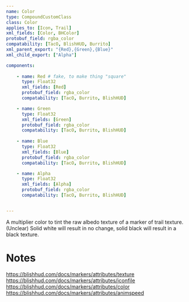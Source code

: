 ```yaml
---
name: Color
type: CompoundCustomClass
class: Color
applies_to: [Icon, Trail]
xml_fields: [Color, BHColor]
protobuf_field: rgba_color
compatability: [TacO, BlishHUD, Burrito]
xml_parent_export: "{Red},{Green},{Blue}"
xml_child_export: ["Alpha"]

components:
    
    - name: Red # fake, to make thing "square"
      type: Float32
      xml_fields: [Red]
      protobuf_field: rgba_color
      compatability: [TacO, Burrito, BlishHUD]

    - name: Green
      type: Float32
      xml_fields: [Green]
      protobuf_field: rgba_color
      compatability: [TacO, Burrito, BlishHUD]
    
    - name: Blue
      type: Float32
      xml_fields: [Blue]
      protobuf_field: rgba_color
      compatability: [TacO, Burrito, BlishHUD]

    - name: Alpha
      type: Float32
      xml_fields: [Alpha]
      protobuf_field: rgba_color
      compatability: [TacO, Burrito, BlishHUD]


---
```

A multiplier color to tint the raw albedo texture of a marker of trail texture. (Unclear) Solid white will result in no change, solid black will result in a black texture.

Notes
=====
https://blishhud.com/docs/markers/attributes/texture
https://blishhud.com/docs/markers/attributes/iconfile
https://blishhud.com/docs/markers/attributes/color
https://blishhud.com/docs/markers/attributes/animspeed

